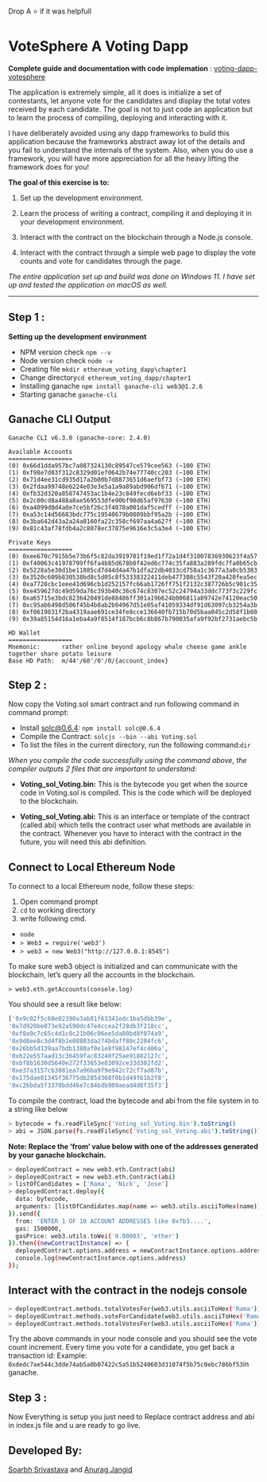 Drop A ⭐ if it was helpfull

# **VoteSphere A Voting Dapp**
**Complete guide and documentation with code implemation** : [voting-dapp-votesphere](https://soarbh-srivastava.gitbook.io/voting-dapp-votesphere)

The application is extremely simple, all it does is initialize a set of contestants, let anyone vote for the candidates and display the total votes received by each candidate. The goal is not to just code an application but to learn the process of compiling, deploying and interacting with it.

I have deliberately avoided using any dapp frameworks to build this application because the frameworks abstract away lot of the details and you fail to understand the internals of the system. Also, when you do use a framework, you will have more appreciation for all the heavy lifting the framework does for you!

**The goal of this exercise is to:**

1. Set up the development environment.

2. Learn the process of writing a contract, compiling it and deploying it in your development environment.

3. Interact with the contract on the blockchain through a Node.js console.

4. Interact with the contract through a simple web page to display the vote counts and vote for candidates through the page.

_The entire application set up and build was done on Windows 11. I have set up and tested the application on macOS as well._
***
## Step 1 :

**Setting up the development environment**

- NPM version check `npm --v`
- Node version check `node -v`
- Creating file `mkdir ethereum_voting_dapp\chapter1`
- Change directory`cd ethereum_voting_dapp/chapter1`
- Installing ganache `npm install ganache-cli web3@1.2.6`
- Starting ganache `ganache-cli`

## Ganache CLI Output
```
Ganache CLI v6.3.0 (ganache-core: 2.4.0)

Available Accounts
==================
(0) 0x66d1dda957bc7a087324130c89547ce579cee563 (~100 ETH)
(1) 0xf98e7d03f312c8329d01ef0642b74e77740cc203 (~100 ETH)
(2) 0x71d4ee31cd935d17a2b00b7d8873651d6aefbf73 (~100 ETH)
(3) 0x2fdaa99748e6224e03e3e5a1a9a89abd906df671 (~100 ETH)
(4) 0xfb32d320a858747453ac1b4e23c849fecd6ebf33 (~100 ETH)
(5) 0x2c00cd8a488a8ae569553dfe90bf90d65af97630 (~100 ETH)
(6) 0xa4099d0d4a0e7ce5bf26c3f4078a001daf5cedff (~100 ETH)
(7) 0xa53c14d56683bdc775c19540679b0809bbf95a2b (~100 ETH)
(8) 0x3ba642d43a2a24a0160fa22c358cf697aa4a627f (~100 ETH)
(9) 0x81c43af78fdb4a2c8078ec37875e9616e3c5a3e4 (~100 ETH)

Private Keys
==================
(0) 0xee670c7915b5e73b6f5c82da3919701f19ed1f72a1d4f31007836930623f4a57
(1) 0xf40063c41978799ff6fa4b85d678b0f42ed6c774c35fa883a289fdc7fa0b65cb
(2) 0x5228a5e30d1be11885cd7d44d4a47b1dfa22db4033cd758a1c3677a3a0cb5383
(3) 0x3520c609b830538bd8c5d05c8f53338322411deb477308c5543f20a420fea5ec
(4) 0xa7728cbc1eee41d696cb1d252157fc66ab1726ff751f2132c387726b5c901c35
(5) 0xe459627dc49d59da76c393b40c36c674c8307ec52c24794a33ddc773f3c229fc
(6) 0xa65715e3bdc8236420491de88486ff301a19b624b006811a89742e74120eac50
(7) 0xc95ab6498d506f45b4b8ab2b04967d51e05af41059334df91d63097cb3254a3b
(8) 0xf0619031f2ba4319aae691ce34fe8cce136640fb715b70d5baa045c2d58f1b80
(9) 0x39a85154d16a1eba4a9f8514f187bcb6c8b867b790035afa9f92bf2731aebc5b

HD Wallet
==================
Mnemonic:      rather online beyond apology whale cheese game ankle together share potato leisure
Base HD Path:  m/44'/60'/0'/0/{account_index}
```
## Step 2 :

Now copy the Voting.sol smart contract and run following command in command prompt:

- Install solc@0.6.4: `npm install solc@0.6.4`
- Compile the Contract: `solcjs --bin --abi Voting.sol`
- To list the files in the current directory, run the following command:`dir`

_When you compile the code successfully using the command above, the compiler outputs 2 files that are important to understand:_

- **Voting_sol_Voting.bin:** This is the bytecode you get when the source code in Voting.sol is compiled. This is the code which will be deployed to the blockchain.

- **Voting_sol_Voting.abi:** This is an interface or template of the contract (called abi) which tells the contract user what methods are available in the contract. Whenever you have to interact with the contract in the future, you will need this abi definition.


## Connect to Local Ethereum Node

To connect to a local Ethereum node, follow these steps:
1. Open command prompt
2. `cd` to working directory
3. write following cmd.
- `node`
- `> Web3 = require('web3')`
- `> web3 = new Web3("http://127.0.0.1:8545")`

To make sure web3 object is initialized and can communicate with the blockchain, let’s query all the accounts in the blockchain. 

`> web3.eth.getAccounts(console.log)`

You should see a result like below:
```bash 
['0x9c02f5c68e02390a3ab81f63341edc1ba5dbb39e',
'0x7d920be073e92a590dc47e4ccea2f28db3f218cc',
'0xf8a9c7c65c4d1c0c21b06c06ee5da80bd8f074a9',
'0x9d8ee8c3d4f8b1e08803da274bdaff80c2204fc6',
'0x26bb5d139aa7bdb1380af0e1e8f98147ef4c406a',
'0x622e557aad13c36459fac83240f25ae91882127c',
'0xbf8b1630d5640e272f33653e83092ce33d302fd2',
'0xe37a3157cb3081ea7a96ba9f9e942c72cf7ad87b',
'0x175dae81345f36775db285d368f0b1d49f61b2f8',
'0xc26bda5f3370bdd46e7c84bdb909aead4d8f35f3']
```
To compile the contract, load the bytecode and abi from the file system in to a string like below
```bash
> bytecode = fs.readFileSync('Voting_sol_Voting.bin').toString()
> abi = JSON.parse(fs.readFileSync('Voting_sol_Voting.abi').toString())
```
**Note: Replace the ‘from’ value below with one of the addresses generated by your ganache blockchain.**
```bash
> deployedContract = new web3.eth.Contract(abi)
> deployedContract = new web3.eth.Contract(abi)
> listOfCandidates = ['Rama', 'Nick', 'Jose']
> deployedContract.deploy({
  data: bytecode,
  arguments: [listOfCandidates.map(name => web3.utils.asciiToHex(name))]
}).send({
  from: 'ENTER 1 OF 10 ACCOUNT ADDRESSES like 0xfb3....',
  gas: 1500000,
  gasPrice: web3.utils.toWei('0.00003', 'ether')
}).then((newContractInstance) => {
  deployedContract.options.address = newContractInstance.options.address
  console.log(newContractInstance.options.address)
});
```

##  Interact with the contract in the nodejs console
```bash
> deployedContract.methods.totalVotesFor(web3.utils.asciiToHex('Rama')).call(console.log)
> deployedContract.methods.voteForCandidate(web3.utils.asciiToHex('Rama')).send({from: 'YOUR ACCOUNT ADDRESS'}).then((f) => console.log(f))
> deployedContract.methods.totalVotesFor(web3.utils.asciiToHex('Rama')).call(console.log)
```

Try the above commands in your node console and you should see the vote count increment. Every time you vote for a candidate, you get back a transaction id: Example: `0xdedc7ae544c3dde74ab5a0b07422c5a51b5240603d31074f5b75c0ebc786bf53`in ganache.

## Step 3 :

Now Everything is setup you just need to Replace contract address and abi in index.js file and u are ready to go live.


<!-- add my credit info -->

## Developed By:

[Soarbh Srivastava](https://github.com/Soarbh-Srivastava/) and [Anurag Jangid](https://github.com/Anurag10441)
